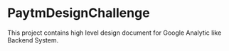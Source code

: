 # PaytmDesignChallenge

This project contains high level design document for Google Analytic like Backend System.
